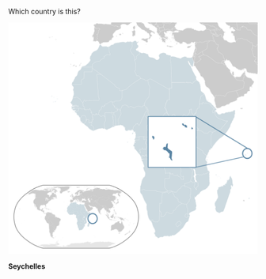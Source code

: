 Which country is this?

![Map of a country](images/Location_Seychelles_AU_Africa.svg)
<!--question-->
**Seychelles**